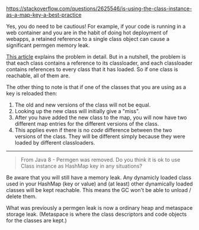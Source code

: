 https://stackoverflow.com/questions/2625546/is-using-the-class-instance-as-a-map-key-a-best-practice

Yes, you do need to be cautious!  For example, if your code is running in a web container and you are in the habit of doing hot deployment of webapps, a retained reference to a single class object can cause a significant permgen memory leak.

[This article][1] explains the problem in detail.  But in a nutshell, the problem is that each class contains a reference to its classloader, and each classloader contains references to every class that it has loaded.  So if one class is reachable, all of them are.

The other thing to note is that if one of the classes that you are using as a key is reloaded then:

1.  The old and new versions of the class will not be equal.
2.  Looking up the new class will initially give a "miss".
3.  After you have added the new class to the map, you will now have two different map entries for the different versions of the class.
4.  This applies even if there is no *code* difference between the two versions of the class.  They will be different simply because they were loaded by different classloaders.

-----------------

> From Java 8 - Permgen was removed. Do you think it is ok to use Class instance as HashMap key in any situations?

Be aware that you will still have a memory leak.  Any dynamicly loaded class used in your HashMap (key or value) and (at least) other dynamically loaded classes will be kept reachable.  This means the GC won't be able to unload / delete them.

What was previously a permgen leak is now a ordinary heap and  metaspace storage leak.  (Metaspace is where the class descriptors and code objects for the classes are kept.)

[1]: http://frankkieviet.blogspot.com/2006/10/classloader-leaks-dreaded-permgen-space.html